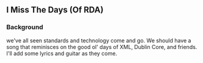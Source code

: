 ## I Miss The Days (Of RDA)

### Background
we've all seen standards and technology come and go. We should have a song that reminisces on the good ol' days of XML, Dublin Core, and friends. I'll add some lyrics and guitar as they come.



